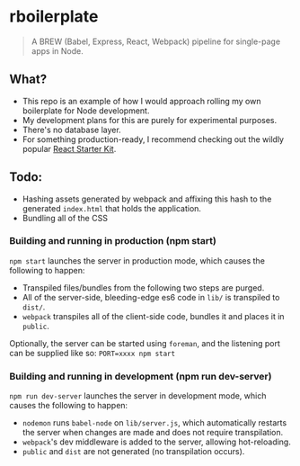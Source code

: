 # rboilerplate
>A BREW (Babel, Express, React, Webpack) pipeline for single-page apps in Node.

## What?
* This repo is an example of how I would approach rolling my own boilerplate for Node development.
* My development plans for this are purely for experimental purposes.
* There's no database layer.
* For something production-ready, I recommend checking out the wildly popular [React Starter Kit](https://github.com/kriasoft/react-starter-kit).

## Todo:
* Hashing assets generated by webpack and affixing this hash to the generated `index.html` that holds the application.
* Bundling all of the CSS

### Building and running in production (npm start)
`npm start` launches the server in production mode, which causes the following to happen:
* Transpiled files/bundles from the following two steps are purged.
* All of the server-side, bleeding-edge es6 code in `lib/` is transpiled to `dist/`.
* `webpack` transpiles all of the client-side code, bundles it and places it in `public`.

Optionally, the server can be started using `foreman`, and the listening port can be supplied like so: `PORT=xxxx npm start`


### Building and running in development (npm run dev-server)
`npm run dev-server` launches the server in development mode, which causes the following to happen:

* `nodemon` runs `babel-node` on `lib/server.js`, which automatically restarts the server when changes are made and does not require transpilation.
* `webpack`'s dev middleware is added to the server, allowing hot-reloading.
* `public` and `dist` are not generated (no transpilation occurs).

